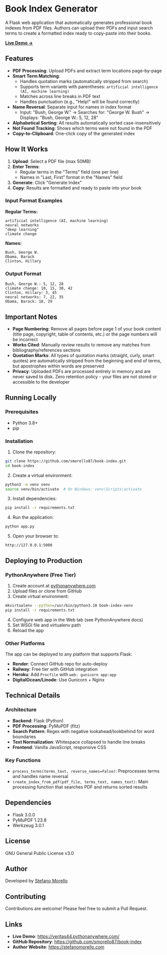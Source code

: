 # Book Index Generator

A Flask web application that automatically generates professional book indexes from PDF files. Authors can upload their PDFs and input search terms to create a formatted index ready to copy-paste into their books.

**[Live Demo →](https://veritas44.pythonanywhere.com/)**

## Features

- **PDF Processing**: Upload PDFs and extract term locations page-by-page
- **Smart Term Matching**:
  - Handles quotation marks (automatically stripped from search)
  - Supports term variants with parentheses: `artificial intelligence (AI, machine learning)`
  - Matches across line breaks in PDF text
  - Handles punctuation (e.g., "Help!" will be found correctly)
- **Name Reversal**: Separate input for names in index format
  - Input: "Bush, George W." → Searches for: "George W. Bush" → Displays: "Bush, George W.: 5, 12, 28"
- **Alphabetical Sorting**: All results automatically sorted case-insensitively
- **Not Found Tracking**: Shows which terms were not found in the PDF
- **Copy-to-Clipboard**: One-click copy of the generated index

## How It Works

1. **Upload**: Select a PDF file (max 50MB)
2. **Enter Terms**:
   - Regular terms in the "Terms" field (one per line)
   - Names in "Last, First" format in the "Names" field
3. **Generate**: Click "Generate Index"
4. **Copy**: Results are formatted and ready to paste into your book

### Input Format Examples

**Regular Terms:**
```
artificial intelligence (AI, machine learning)
neural networks
"deep learning"
climate change
```

**Names:**
```
Bush, George W.
Obama, Barack
Clinton, Hillary
```

### Output Format

```
Bush, George W.: 5, 12, 28
climate change: 10, 15, 30, 42
Clinton, Hillary: 3, 45
neural networks: 7, 22, 35
Obama, Barack: 18, 29
```

## Important Notes

- **Page Numbering**: Remove all pages before page 1 of your book content (title page, copyright, table of contents, etc.) or the page numbers will be incorrect
- **Works Cited**: Manually review results to remove any matches from bibliography/references sections
- **Quotation Marks**: All types of quotation marks (straight, curly, smart quotes) are automatically stripped from the beginning and end of terms, but apostrophes within words are preserved
- **Privacy**: Uploaded PDFs are processed entirely in memory and are never saved to disk. Zero retention policy - your files are not stored or accessible to the developer

## Running Locally

### Prerequisites
- Python 3.8+
- pip

### Installation

1. Clone the repository:
```bash
git clone https://github.com/smorello87/book-index.git
cd book-index
```

2. Create a virtual environment:
```bash
python3 -m venv venv
source venv/bin/activate  # On Windows: venv\Scripts\activate
```

3. Install dependencies:
```bash
pip install -r requirements.txt
```

4. Run the application:
```bash
python app.py
```

5. Open your browser to:
```
http://127.0.0.1:5000
```

## Deploying to Production

### PythonAnywhere (Free Tier)

1. Create account at [pythonanywhere.com](https://www.pythonanywhere.com)
2. Upload files or clone from GitHub
3. Create virtual environment:
```bash
mkvirtualenv --python=/usr/bin/python3.10 book-index-venv
pip install -r requirements.txt
```
4. Configure web app in the Web tab (see PythonAnywhere docs)
5. Set WSGI file and virtualenv path
6. Reload the app

### Other Platforms

The app can be deployed to any platform that supports Flask:
- **Render**: Connect GitHub repo for auto-deploy
- **Railway**: Free tier with GitHub integration
- **Heroku**: Add `Procfile` with `web: gunicorn app:app`
- **DigitalOcean/Linode**: Use Gunicorn + Nginx

## Technical Details

### Architecture
- **Backend**: Flask (Python)
- **PDF Processing**: PyMuPDF (fitz)
- **Search Pattern**: Regex with negative lookahead/lookbehind for word boundaries
- **Text Normalization**: Whitespace collapsed to handle line breaks
- **Frontend**: Vanilla JavaScript, responsive CSS

### Key Functions
- `process_terms(terms_text, reverse_names=False)`: Preprocesses terms and handles name reversal
- `create_index_from_pdf(pdf_file, terms_text, names_text)`: Main processing function that searches PDF and returns sorted results

## Dependencies

- Flask 3.0.0
- PyMuPDF 1.23.8
- Werkzeug 3.0.1

## License

GNU General Public License v3.0

## Author

Developed by [Stefano Morello](https://stefanomorello.com)

## Contributing

Contributions are welcome! Please feel free to submit a Pull Request.

## Links

- **Live Demo**: https://veritas44.pythonanywhere.com/
- **GitHub Repository**: https://github.com/smorello87/book-index
- **Author Website**: https://stefanomorello.com
